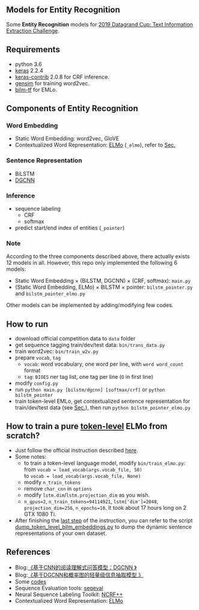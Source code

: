 Models for Entity Recognition
------
Some **Entity Recognition** models for [2019 Datagrand Cup: Text Information Extraction Challenge](https://www.biendata.com/competition/datagrand/).

## Requirements
- python 3.6
- [keras](https://github.com/keras-team/keras) 2.2.4
- [keras-contrib](https://github.com/keras-team/keras-contrib) 2.0.8 for CRF inference.
- [gensim](https://pypi.org/project/gensim/) for training word2vec.
- [bilm-tf](https://github.com/allenai/bilm-tf) for EMLo.

## Components of Entity Recognition

### Word Embedding
- Static Word Embedding: word2vec, GloVE
- Contextualized Word Representation: [ELMo](https://github.com/allenai/bilm-tf) (`_elmo`), refer to [Sec.](https://github.com/nefujiangping/entity_recognition#how-to-train-a-pure-token-level-elmo-from-scratch)

### Sentence Representation
- BiLSTM
- [DGCNN](https://kexue.fm/archives/5409)

### Inference
- sequence labeling
    + CRF
    + softmax
- predict start/end index of entities (`_pointer`)

### Note
According to the three components described above, there actually exists 12 models in all.
However, this repo only implemented the following 6 models:

- Static Word Embedding × (BiLSTM, DGCNN) × (CRF, softmax): `main.py`
- (Static Word Embedding, ELMo) × BiLSTM × pointer: `bilstm_pointer.py` and `bilstm_pointer_elmo.py`

Other models can be implemented by adding/modifying few codes.

## How to run

- download official competition data to `data` folder
- get sequence tagging train/dev/test data: `bin/trans_data.py`
- train word2vec: `bin/train_w2v.py`
- prepare `vocab`, `tag`
    + `vocab`: word vocabulary, one word per line, with `word word_count` format
    + `tag`: `BIOES` ner tag list, one tag per line (`O` in first line)
- modify `config.py`
- run `python main.py [bilstm/dgcnn] [softmax/crf]` or `python bilstm_pointer`
- train token-level EMLo, get contextualized sentence representation for train/dev/test data (see [Sec.]()), then run `python bilstm_pointer_elmo.py` 


## How to train a pure <u>token-level</u> ELMo from scratch?
- Just follow the official instruction described [here](https://github.com/allenai/bilm-tf#training-a-bilm-on-a-new-corpus).
- Some notes:
    + to train a token-level language model, modify `bin/train_elmo.py`: <br/>
    from `vocab = load_vocab(args.vocab_file, 50)` <br/>
    to `vocab = load_vocab(args.vocab_file, None)`
    + modify `n_train_tokens`
    + remove `char_cnn` in `options`
    + modify `lstm.dim`/`lstm.projection_dim` as you wish.
    + `n_gpus=2`, `n_train_tokens=94114921`, `lstm['dim']=2048`, `projection_dim=256`, `n_epochs=10`. It took about 17 hours long on 2 GTX 1080 Ti.
- After finishing the [last step](https://github.com/allenai/bilm-tf#4-convert-the-tensorflow-checkpoint-to-hdf5-for-prediction-with-bilm-or-allennlp) of the instruction, 
you can refer to the script [dump_token_level_bilm_embeddings.py](bin/dump_token_level_bilm_embeddings.py) to dump the dynamic sentence representations of your own dataset.

## References
- Blog:[《基于CNN的阅读理解式问答模型：DGCNN 》](https://kexue.fm/archives/5409)
- Blog:[《基于DGCNN和概率图的轻量级信息抽取模型 》](https://kexue.fm/archives/6671)
- Some [codes](https://github.com/bojone/)
- Sequence Evaluation tools: [seqeval](https://github.com/chakki-works/seqeval)
- Neural Sequence Labeling Toolkit: [NCRF++](https://github.com/jiesutd/NCRFpp)
- Contextualized Word Representation: [ELMo](https://github.com/allenai/bilm-tf)
